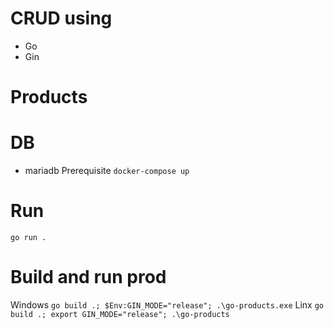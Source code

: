 # CRUD using
- Go
- Gin

# Products

# DB
- mariadb
Prerequisite
`docker-compose up `

# Run 
`go run .`

# Build and run prod
Windows
`go build .; $Env:GIN_MODE="release"; .\go-products.exe`
Linx
`go build .; export GIN_MODE="release"; .\go-products`

